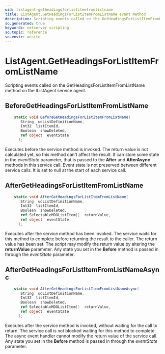 ```yaml
---
uid: listagent-getheadingsforlistitemfromlistname
title: ListAgent.GetHeadingsForListItemFromListName event method
description: Scripting events called on the GetHeadingsForListItemFromListName method on the ListAgent service agent.
so.generated: true
keywords: netserver scripting
so.topic: reference
so.envir: onsite
---
```

# ListAgent.GetHeadingsForListItemFromListName

Scripting events called on the <see cref='M:IListAgent.GetHeadingsForListItemFromListName'>GetHeadingsForListItemFromListName</see> method on the <see cref='IListAgent'>IListAgent</see>  service agent.

## BeforeGetHeadingsForListItemFromListName
```cs
    static void BeforeGetHeadingsForListItemFromListName(
       String  udListDefinitionName,
       Int32  listItemId,
       Boolean  showDeleted,
       ref object  eventState
      );
```
Executes before the service method is invoked.
The return value is not calculated yet, so this method can't affect the result.
It can store some state in the *eventState* parameter, that is passed to the **After** and **AfterAsync** methods in this service call.
Event state is not preserved between different service calls. It is set to null at the start of each service call.
## AfterGetHeadingsForListItemFromListName
```cs
    static void AfterGetHeadingsForListItemFromListName(
       String  udListDefinitionName,
       Int32  listItemId,
       Boolean  showDeleted,
       ref SelectableMDOListItem[]  returnValue,
       ref object  eventState
      );
```
Executes after the service method has been invoked. The service waits for this method to complete before returning the result to the caller.
The return value has been set. The script may modify the return value by altering the **returnValue** parameter.
Any state you set in the **Before** method is passed in through the *eventState* parameter.
## AfterGetHeadingsForListItemFromListNameAsync
```cs
    static void AfterGetHeadingsForListItemFromListNameAsync(
       String  udListDefinitionName,
       Int32  listItemId,
       Boolean  showDeleted,
       ref SelectableMDOListItem[]  returnValue,
       ref object  eventState
      );
```
Executes after the service method is invoked, without waiting for the call to return.
The service call is not blocked waiting for this method to complete.
The async event handler cannot modify the return value of the service call.
Any state you set in the **Before** method is passed in through the *eventState* parameter.

